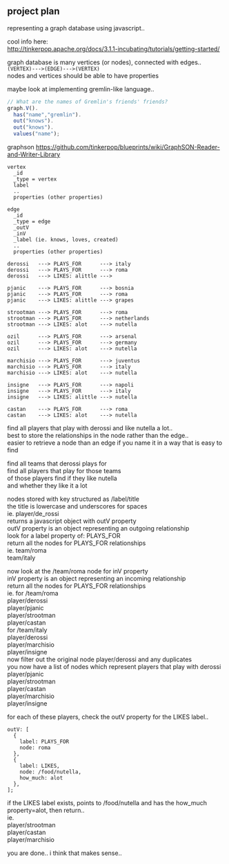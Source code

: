 ## project plan ##

representing a graph database using javascript..

cool info here:  
http://tinkerpop.apache.org/docs/3.1.1-incubating/tutorials/getting-started/

graph database is many vertices (or nodes), connected with edges..  
`(VERTEX)--->(EDGE)--->(VERTEX)`  
nodes and vertices should be able to have properties  

maybe look at implementing gremlin-like language..  

```js
// What are the names of Gremlin's friends' friends?
graph.V().
  has("name","gremlin").
  out("knows").
  out("knows").
  values("name");
```

graphson
https://github.com/tinkerpop/blueprints/wiki/GraphSON-Reader-and-Writer-Library

```
vertex  
  _id  
  _type = vertex  
  label  
  ..   
  properties (other properties)  

edge  
  _id  
  _type = edge  
  _outV  
  _inV  
  _label (ie. knows, loves, created)  
  ..  
  properties (other properties)  
```

```
derossi   ---> PLAYS_FOR      ---> italy
derossi   ---> PLAYS_FOR      ---> roma
derossi   ---> LIKES: alittle ---> 

pjanic    ---> PLAYS_FOR      ---> bosnia
pjanic    ---> PLAYS_FOR      ---> roma
pjanic    ---> LIKES: alittle ---> grapes

strootman ---> PLAYS_FOR      ---> roma
strootman ---> PLAYS_FOR      ---> netherlands
strootman ---> LIKES: alot    ---> nutella

ozil      ---> PLAYS_FOR      ---> arsenal
ozil      ---> PLAYS_FOR      ---> germany
ozil      ---> LIKES: alot    ---> nutella

marchisio ---> PLAYS_FOR      ---> juventus
marchisio ---> PLAYS_FOR      ---> italy
marchisio ---> LIKES: alot    ---> nutella

insigne   ---> PLAYS_FOR      ---> napoli
insigne   ---> PLAYS_FOR      ---> italy
insigne   ---> LIKES: alittle ---> nutella

castan    ---> PLAYS_FOR      ---> roma
castan    ---> LIKES: alot    ---> nutella
```

find all players that play with derossi and like nutella a lot..  
best to store the relationships in the node rather than the edge..  
easier to retrieve a node than an edge if you name it in a way that is easy to find  

find all teams that derossi plays for  
find all players that play for those teams  
of those players find if they like nutella  
and whether they like it a lot  

nodes stored with key structured as /label/title  
the title is lowercase and underscores for spaces  
ie. player/de_rossi  
returns a javascript object with outV property  
outV property is an object representing an outgoing relationship  
look for a label property of: PLAYS_FOR  
return all the nodes for PLAYS_FOR relationships  
ie.   team/roma  
      team/italy  

now look at the /team/roma node for inV property  
inV property is an object representing an incoming relationship  
return all the nodes for PLAYS_FOR relationships  
ie. for /team/roma  
      player/derossi  
      player/pjanic  
      player/strootman  
      player/castan  
    for /team/italy  
      player/derossi  
      player/marchisio  
      player/insigne  
now filter out the original node player/derossi and any duplicates  
you now have a list of nodes which represent players that play with derossi  
      player/pjanic  
      player/strootman  
      player/castan  
      player/marchisio  
      player/insigne  

for each of these players, check the outV property for the LIKES label..  
```
outV: [
  {
    label: PLAYS_FOR
    node: roma
  },
  {
    label: LIKES,
    node: /food/nutella,
    how_much: alot
  },
];
```

if the LIKES label exists, points to /food/nutella and has the how_much property=alot, then return..  
ie.     
      player/strootman  
      player/castan  
      player/marchisio  
   
you are done.. i think that makes sense..  
 